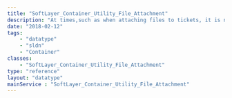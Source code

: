 ```yaml
---
title: "SoftLayer_Container_Utility_File_Attachment"
description: "At times,such as when attaching files to tickets, it is necessary to send files to SoftLayer API methods. The SoftLayer_Container_Utility_File_Attachment data type models a single file to upload to the API. "
date: "2018-02-12"
tags:
    - "datatype"
    - "sldn"
    - "Container"
classes:
    - "SoftLayer_Container_Utility_File_Attachment"
type: "reference"
layout: "datatype"
mainService : "SoftLayer_Container_Utility_File_Attachment"
---
```

